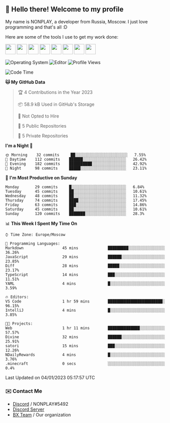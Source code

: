 ## :wave: Hello there! Welcome to my profile

My name is NONPLAY, a developer from Russia, Moscow. I just love programming and that's all :D

Here are some of the tools I use to get my work done:

<kbd><img height="32" src="https://img.icons8.com/color/2x/visual-studio-code-2019.png"></kbd>
<kbd><img height="32" src="https://img.icons8.com/color/2x/linux.png"></kbd>
<kbd><img height="32" src="https://img.icons8.com/fluent/2x/console.png"></kbd>
<kbd><img height="32" src="https://img.icons8.com/color/2x/open-source.png"></kbd>
<kbd><img height="32" src="https://img.icons8.com/color/2x/git.png"></kbd>
<kbd><img height="32" src="https://img.icons8.com/color/2x/nginx.png"></kbd>
<a href="?#gh-light-mode-only"><kbd><img height="32" src="https://img.icons8.com/metro/2x/mysql.png"></kbd></a>
<a href="?#gh-dark-mode-only"><kbd><img height="32" src="https://img.icons8.com/FFFFFF/metro/2x/mysql.png"></kbd></a>

![Operating System](https://img.shields.io/badge/OS-Windows%2010%20Pro-informational?style=for-the-badge&logo=Windows&logoColor=white&color=007ec6)
![Editor](https://img.shields.io/badge/Editor-VS%20Code-informational?style=for-the-badge&logo=Visual%20Studio%20Code&logoColor=white&color=007ec6)
![Profile Views](https://komarev.com/ghpvc/?username=NONPLAYT&color=blue&style=for-the-badge)

<!--START_SECTION:waka-->
![Code Time](http://img.shields.io/badge/Code%20Time-31%20hrs%2050%20mins-blue)

**🐱 My GitHub Data** 

> 🏆 4 Contributions in the Year 2023
 > 
> 📦 58.9 kB Used in GitHub's Storage 
 > 
> 🚫 Not Opted to Hire
 > 
> 📜 5 Public Repositories 
 > 
> 🔑 5 Private Repositories  
 > 
**I'm a Night 🦉** 

```text
🌞 Morning    32 commits     ██░░░░░░░░░░░░░░░░░░░░░░░   7.55% 
🌆 Daytime    112 commits    ██████░░░░░░░░░░░░░░░░░░░   26.42% 
🌃 Evening    182 commits    ██████████░░░░░░░░░░░░░░░   42.92% 
🌙 Night      98 commits     █████░░░░░░░░░░░░░░░░░░░░   23.11%

```
📅 **I'm Most Productive on Sunday** 

```text
Monday       29 commits     █░░░░░░░░░░░░░░░░░░░░░░░░   6.84% 
Tuesday      45 commits     ██░░░░░░░░░░░░░░░░░░░░░░░   10.61% 
Wednesday    48 commits     ██░░░░░░░░░░░░░░░░░░░░░░░   11.32% 
Thursday     74 commits     ████░░░░░░░░░░░░░░░░░░░░░   17.45% 
Friday       63 commits     ███░░░░░░░░░░░░░░░░░░░░░░   14.86% 
Saturday     45 commits     ██░░░░░░░░░░░░░░░░░░░░░░░   10.61% 
Sunday       120 commits    ███████░░░░░░░░░░░░░░░░░░   28.3%

```


📊 **This Week I Spent My Time On** 

```text
⌚︎ Time Zone: Europe/Moscow

💬 Programming Languages: 
Markdown                 45 mins             █████████░░░░░░░░░░░░░░░░   36.26% 
JavaScript               29 mins             ██████░░░░░░░░░░░░░░░░░░░   23.85% 
Diff                     28 mins             █████░░░░░░░░░░░░░░░░░░░░   23.17% 
TypeScript               14 mins             ███░░░░░░░░░░░░░░░░░░░░░░   11.51% 
YAML                     4 mins              █░░░░░░░░░░░░░░░░░░░░░░░░   3.59%

🔥 Editors: 
VS Code                  1 hr 59 mins        ████████████████████████░   96.15% 
IntelliJ                 4 mins              █░░░░░░░░░░░░░░░░░░░░░░░░   3.85%

🐱‍💻 Projects: 
Web                      1 hr 11 mins        ██████████████░░░░░░░░░░░   57.57% 
Divine                   32 mins             ██████░░░░░░░░░░░░░░░░░░░   25.91% 
satori                   15 mins             ███░░░░░░░░░░░░░░░░░░░░░░   12.26% 
NDailyRewards            4 mins              █░░░░░░░░░░░░░░░░░░░░░░░░   3.76% 
.minecraft               0 secs              ░░░░░░░░░░░░░░░░░░░░░░░░░   0.4%

```


 Last Updated on 04/01/2023 05:17:57 UTC
<!--END_SECTION:waka-->

### ✉️ Contact Me

- [Discord](https://discord.com/users/597087584090587177) / NONPLAY#5492
- [Discord Server](https://discord.gg/p7cxhw7E2M)
- [BX Team](https://github.com/BX-Team) / Our organization